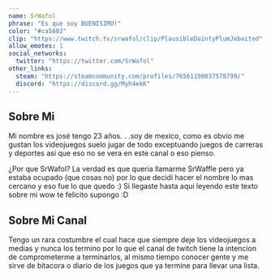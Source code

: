 ```yaml
---
name: SrWafol
phrase: "Es que soy BUENISIMO!"
color: "#ca5602"
clip: "https://www.twitch.tv/srwafol/clip/PlausibleDaintyPlumJebaited"
allow_emotes: 1
social_networks:
  twitter: "https://twitter.com/SrWafol"
other_links:
  steam: "https://steamcommunity.com/profiles/76561198037578799/"
  discord: "https://discord.gg/Myh4ekK"
---
```

<h2>Sobre <span class="cursive">Mi</span></h2>
<p class="streamer-about">Mi nombre es josé tengo 23 años. . .soy de mexico, como es obvio me gustan los videojuegos suelo jugar de todo exceptuando juegos de carreras y deportes asi que eso no se vera en este canal o eso pienso.</p>
<p class="streamer-about">¿Por que SrWafol? La verdad es que queria llamarme SrWaffle pero ya estaba ocupado (que cosas no) por lo que decidi hacer el nombre lo mas cercano y eso fue lo que quedo :) Si llegaste hasta aqui leyendo este texto sobre mi wow te felicito supongo :D</p>

<h2>Sobre <span class="cursive">Mi Canal</span></h2>
<p class="streamer-channel">Tengo un rara costumbre el cual hace que siempre deje los videojuegos a medias y nunca los termino por lo que el canal de twitch tiene la intencion de comprometerme a terminarlos, al mismo tiempo conocer gente y me sirve de bitacora o diario de los juegos que ya termine para llevar una lista.</p>